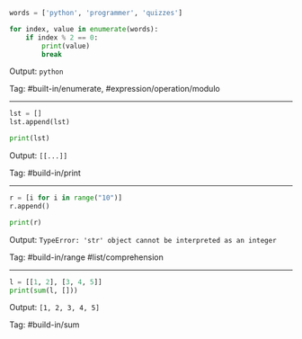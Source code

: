 ```python
words = ['python', 'programmer', 'quizzes']

for index, value in enumerate(words):
    if index % 2 == 0:
        print(value)
        break
```
Output: `python`

Tag: #built-in/enumerate, #expression/operation/modulo

---
```python
lst = []
lst.append(lst)

print(lst)
```
Output: `[[...]]`

Tag: #build-in/print

---
```python
r = [i for i in range("10")]
r.append()

print(r)
```
Output: `TypeError: 'str' object cannot be interpreted as an integer`

Tag: #build-in/range #list/comprehension

---
```python
l = [[1, 2], [3, 4, 5]]
print(sum(l, []))
```
Output: `[1, 2, 3, 4, 5]`

Tag: #build-in/sum
